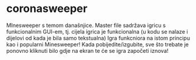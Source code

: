 # coronasweeper
MInesweeper s temom današnjice.
Master file sadržava igricu s funkcionalnim GUI-em, tj. cijela igrica je funkcionalna (u kodu se nalaze i dijelovi od kada je bila samo tekstualna)
Igra funkcniora na istom principu kao i popularni Minesweeper!
Kada pobijedite/izgubite, sve što trebate je ponovno kliknuti bilo gdje na ekran te će se igra započeti iznova!
